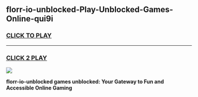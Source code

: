 
## florr-io-unblocked-Play-Unblocked-Games-Online-qui9i
<h3>
<a href="https://premium76.site?title=florr-io-unblocked&ref=25A">CLICK TO PLAY</a></h3>
<hr>

<h3>
<a href="https://premium76.site?title=florr-io-unblocked&ref=25A">CLICK 2 PLAY</a>
  
</h3>

<a href="https://premium76.site?title=florr-io-unblocked&ref=25A"><img src="https://clearcache.store/games.png"></a>


**florr-io-unblocked games unblocked: Your Gateway to Fun and Accessible Online Gaming**
